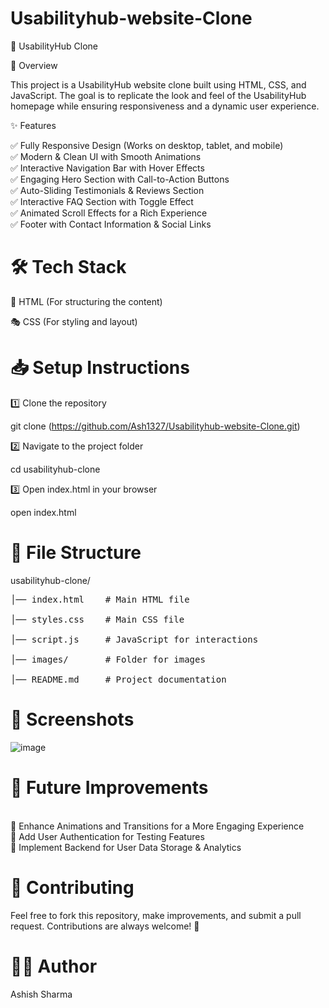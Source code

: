 # Usabilityhub-website-Clone
🌟 UsabilityHub Clone

🚀 Overview

This project is a UsabilityHub website clone built using HTML, CSS, and JavaScript. The goal is to replicate the look and feel of the UsabilityHub homepage while ensuring responsiveness and a dynamic user experience.

✨ Features

✅ Fully Responsive Design (Works on desktop, tablet, and mobile)
<br>✅ Modern & Clean UI with Smooth Animations <br>✅ Interactive Navigation Bar with Hover Effects<br>✅ Engaging Hero Section with Call-to-Action Buttons<br>✅ Auto-Sliding Testimonials & Reviews Section<br>✅ Interactive FAQ Section with Toggle Effect<br>✅ Animated Scroll Effects for a Rich Experience<br>✅ Footer with Contact Information & Social Links

# 🛠️ Tech Stack

🎨 HTML (For structuring the content)

🎭 CSS (For styling and layout)


# 📥 Setup Instructions

1️⃣ Clone the repository

git clone (https://github.com/Ash1327/Usabilityhub-website-Clone.git)

2️⃣ Navigate to the project folder

cd usabilityhub-clone

3️⃣ Open index.html in your browser

open index.html

# 📁 File Structure

usabilityhub-clone/<br>
<pre>│── index.html    # Main HTML file<br>
│── styles.css    # Main CSS file<br>
│── script.js     # JavaScript for interactions<br>
│── images/       # Folder for images<br>
│── README.md     # Project documentation<br></pre>

# 📸 Screenshots<br>

![image](https://github.com/user-attachments/assets/f10e1359-2044-449d-b350-b4c590369b9c)



# 🎯 Future Improvements
<br>
🚀 Enhance Animations and Transitions for a More Engaging Experience<br>🚀 Add User Authentication for Testing Features<br>🚀 Implement Backend for User Data Storage & Analytics

# 🤝 Contributing

Feel free to fork this repository, make improvements, and submit a pull request. Contributions are always welcome! 🎉


# 👨‍💻 Author<br>
Ashish Sharma
